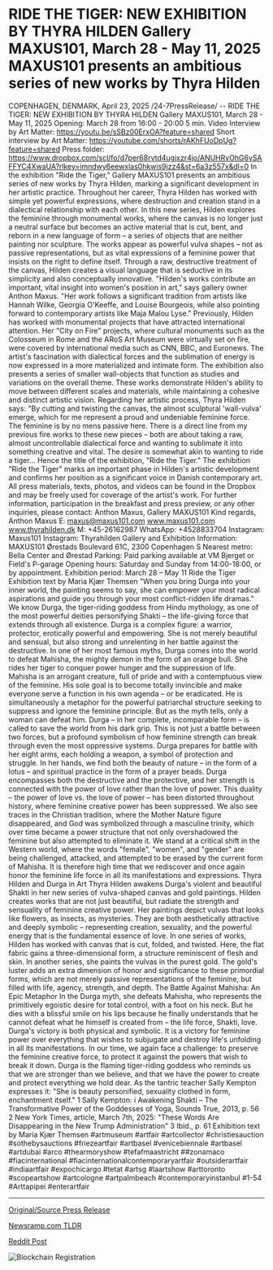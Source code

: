 # RIDE THE TIGER: NEW EXHIBITION BY THYRA HILDEN Gallery MAXUS101, March 28 - May 11, 2025 MAXUS101 presents an ambitious series of new works by Thyra Hilden

COPENHAGEN, DENMARK, April 23, 2025 /24-7PressRelease/ -- RIDE THE TIGER: NEW EXHIBITION BY THYRA HILDEN  Gallery MAXUS101, March 28 - May 11, 2025  Opening: March 28 from 16:00 - 20:00  5 min. Video Interview by Art Matter: https://youtu.be/sSBz00ErxOA?feature=shared  Short interview by Art Matter: https://youtube.com/shorts/rAKhFUoDpUg?feature=shared  Press folder: https://www.dropbox.com/scl/fo/d7per68rvtd4ugjxzr4jo/ANUHRvOhG6ySAFFYC4XwaUA?rlkey=imndwy6eewxlas0hkwis9jzz4&st=6a3z557x&dl=0  In the exhibition "Ride the Tiger," Gallery MAXUS101 presents an ambitious series of new works by Thyra Hilden, marking a significant development in her artistic practice.  Throughout her career, Thyra Hilden has worked with simple yet powerful expressions, where destruction and creation stand in a dialectical relationship with each other. In this new series, Hilden explores the feminine through monumental works, where the canvas is no longer just a neutral surface but becomes an active material that is cut, bent, and reborn in a new language of form – a series of objects that are neither painting nor sculpture.  The works appear as powerful vulva shapes – not as passive representations, but as vital expressions of a feminine power that insists on the right to define itself. Through a raw, destructive treatment of the canvas, Hilden creates a visual language that is seductive in its simplicity and also conceptually innovative.  "Hilden's works contribute an important, vital insight into women's position in art," says gallery owner Anthon Maxus. "Her work follows a significant tradition from artists like Hannah Wilke, Georgia O'Keeffe, and Louise Bourgeois, while also pointing forward to contemporary artists like Maja Malou Lyse."  Previously, Hilden has worked with monumental projects that have attracted international attention. Her "City on Fire" projects, where cultural monuments such as the Colosseum in Rome and the ARoS Art Museum were virtually set on fire, were covered by international media such as CNN, BBC, and Euronews. The artist's fascination with dialectical forces and the sublimation of energy is now expressed in a more materialized and intimate form.  The exhibition also presents a series of smaller wall-objects that function as studies and variations on the overall theme. These works demonstrate Hilden's ability to move between different scales and materials, while maintaining a cohesive and distinct artistic vision.  Regarding her artistic process, Thyra Hilden says: "By cutting and twisting the canvas, the almost sculptural 'wall-vulva' emerge, which for me represent a proud and undeniable feminine force. The feminine is by no mens passive here. There is a direct line from my previous fire works to these new pieces – both are about taking a raw, almost uncontrollable dialectical force and wanting to sublimate it into something creative and vital. The desire is somewhat akin to wanting to ride a tiger... Hence the title of the exhibition, "Ride the Tiger."  The exhibition "Ride the Tiger" marks an important phase in Hilden's artistic development and confirms her position as a significant voice in Danish contemporary art.  All press materials, texts, photos, and videos can be found in the Dropbox and may be freely used for coverage of the artist's work.  For further information, participation in the breakfast and press preview, or any other inquiries, please contact: Anthon Maxus, Gallery MAXUS101  Kind regards,  Anthon Maxus  E: maxus@maxus101.com www.maxus101.com www.thyrahilden.dk M: +45-26162987 WhatsApp: +4528833704 Instagram: Maxus101 Instagram: Thyrahilden  Gallery and Exhibition Information:  MAXUS101  Ørestads Boulevard 61C, 2300 Copenhagen S  Nearest metro: Bella Center and Ørestad  Parking: Paid parking available at VM Bjerget or Field's P-garage  Opening hours:  Saturday and Sunday from 14:00-18:00, or by appointment.  Exhibition period:  March 28 – May 11  Ride the Tiger Exhibition text by Maria Kjær Themsen  "When you bring Durga into your inner world, the painting seems to say, she can empower your most radical aspirations and guide you through your most conflict-ridden life dramas."  We know Durga, the tiger-riding goddess from Hindu mythology, as one of the most powerful deities personifying Shakti – the life-giving force that extends through all existence. Durga is a complex figure: a warrior, protector, erotically powerful and empowering. She is not merely beautiful and sensual, but also strong and unrelenting in her battle against the destructive.  In one of her most famous myths, Durga comes into the world to defeat Mahisha, the mighty demon in the form of an orange bull. She rides her tiger to conquer power hunger and the suppression of life. Mahisha is an arrogant creature, full of pride and with a contemptuous view of the feminine. His sole goal is to become totally invincible and make everyone serve a function in his own agenda – or be eradicated. He is simultaneously a metaphor for the powerful patriarchal structure seeking to suppress and ignore the feminine principle.  But as the myth tells, only a woman can defeat him. Durga – in her complete, incomparable form – is called to save the world from his dark grip. This is not just a battle between two forces, but a profound symbolism of how feminine strength can break through even the most oppressive systems.  Durga prepares for battle with her eight arms, each holding a weapon, a symbol of protection and struggle. In her hands, we find both the beauty of nature – in the form of a lotus – and spiritual practice in the form of a prayer beads. Durga encompasses both the destructive and the protective, and her strength is connected with the power of love rather than the love of power.  This duality – the power of love vs. the love of power – has been distorted throughout history, where feminine creative power has been suppressed. We also see traces in the Christian tradition, where the Mother Nature figure disappeared, and God was symbolized through a masculine trinity, which over time became a power structure that not only overshadowed the feminine but also attempted to eliminate it.  We stand at a critical shift in the Western world, where the words "female", "women", and "gender" are being challenged, attacked, and attempted to be erased by the current form of Mahisha. It is therefore high time that we rediscover and once again honor the feminine life force in all its manifestations and expressions.  Thyra Hilden and Durga in Art  Thyra Hilden awakens Durga's violent and beautiful Shakti in her new series of vulva-shaped canvas and gold paintings. Hilden creates works that are not just beautiful, but radiate the strength and sensuality of feminine creative power. Her paintings depict vulvas that looks like flowers, as insects, as mysteries. They are both aesthetically attractive and deeply symbolic – representing creation, sexuality, and the powerful energy that is the fundamental essence of love.  In one series of works, Hilden has worked with canvas that is cut, folded, and twisted. Here, the flat fabric gains a three-dimensional form, a structure reminiscent of flesh and skin. In another series, she paints the vulvas in the purest gold. The gold's luster adds an extra dimension of honor and significance to these primordial forms, which are not merely passive representations of the feminine, but filled with life, agency, strength, and depth.  The Battle Against Mahisha: An Epic Metaphor  In the Durga myth, she defeats Mahisha, who represents the primitively egoistic desire for total control, with a foot on his neck. But he dies with a blissful smile on his lips because he finally understands that he cannot defeat what he himself is created from – the life force, Shakti, love. Durga's victory is both physical and symbolic. It is a victory for feminine power over everything that wishes to subjugate and destroy life's unfolding in all its manifestations.  In our time, we again face a challenge: to preserve the feminine creative force, to protect it against the powers that wish to break it down. Durga is the flaming tiger-riding goddess who reminds us that we are stronger than we believe, and that we have the power to create and protect everything we hold dear.  As the tantric teacher Sally Kempton expresses it: "She is beauty personified, sexuality clothed in form, enchantment itself."  1 Sally Kempton: i Awakening Shakti – The Transformative Power of the Goddesses of Yoga, Sounds True, 2013, p. 56 2 New York Times, article, March 7th, 2025: "These Words Are Disappearing in the New Trump Administration" 3 Ibid., p. 61  Exhibition text by Maria Kjær Themsen  #artmuseum #artfair #artcollector #christiesauction #sothebysauctions #friezeartfair #artbasel #venicebiennale #artbasel #artdubai #arco #thearmoryshow #tefafmaastricht ##zonamaco #fiacinternational #fiacinternationalcontemporaryartfair #outsiderartfair #indiaartfair #expochicargo #tetat #artsg #laartshow #arttoronto #scopeartshow #artcologne #artpalmbeach #contemporaryinstanbul #1-54 #Arttapipei #enterartfair 

---

[Original/Source Press Release](https://www.24-7pressrelease.com/press-release/522095/ride-the-tiger-new-exhibition-by-thyra-hilden-gallery-maxus101-march-28-may-11-2025-maxus101-presents-an-ambitious-series-of-new-works-by-thyra-hilden)
                    

[Newsramp.com TLDR](https://newsramp.com/curated-news/artist-thyra-hilden-redefines-feminine-expression-in-ride-the-tiger-exhibition/041d4fbccc12451654922b5252ce58d8) 

 



[Reddit Post](https://www.reddit.com/r/Lifestyle_Culture/comments/1k7bezo/artist_thyra_hilden_redefines_feminine_expression/) 



![Blockchain Registration](https://cdn.newsramp.app/24-7PressRelease/qrcode/254/25/evenACoY.webp)